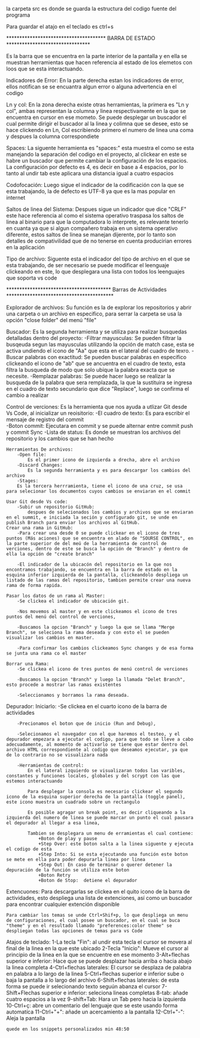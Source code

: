 la carpeta src es donde se guarda la estructura del codigo fuente del programa

Para guardar el atajo en el teclado es ctrl+s


************************************** BARRA DE ESTADO ********************************

Es la barra que se encuentra en la parte interior de la pantalla y en ella se muestran herramientas que hacen referencia al estado de los elemetos con loos que se esta interactuando.

Indicadores de Error:
    En la parte derecha estan los indicadores de error, ellos notifican se se encuantra algun error o alguna advertencia en el codigo 

Ln y col:
    En la zona derecha existe otras herramientas, la primera es "Ln y col", ambas representan la columna y linea respectivamente en la que se encuentra en cursor en ese mometo. Se puede desplegar un buscador el cual permite dirigir el buscador al la linea y colimna que se desee, esto se hace clickendo en Ln, Col escribiendo primero el numero de linea una coma y despues la columna correspondiete

Spaces:
    La siguente herramienta es "spaces:" esta muestra el como se esta manejando la separación del codigo en el proyecto, al clickear en este se habre un buscador que permite cambiar la configuración de los espacios. La configuración por defecto es 4, es decir en base a 4 espacios, por lo tanto al undir tab este aplicara una distancia igual a cuatro espacios

Codofocación:
    Luego sigue el indicador de la codificación con la que se esta trabajando, la de defecto es UTF-8 ya que es la mas popular en internet

Saltos de linea del Sistema:
    Despues sigue un indicador que dice "CRLF" este hace referencia al como el sistema operativo traspasa los saltos de linea al binario para que la computadora lo interprete, es relevante tenerlo en cuanta ya que si algun compañero trabaja en un sistema operativo diferente, estos saltos de linea se manejan dijerente, por lo tanto son detalles de compativilidad que de no tenerse en cuenta producirian errores en la aplicación 

Tipo de archivo:
    Siguente esta el indicador del tipo de archivo en el que se esta trabajando, de ser necesario se puede modificar el leenguaje clickeando en este, lo que desplegara una lista con todos los leenguajes que soporta vs code


**************************************** Barras de Actividades *****************************************

Explorador de archivos:
    Su función es la de explorar los repositorios y abrir una carpeta o un archivo en especifico, para serrar la carpeta se usa la opción "close folder" del menú "file"

Buscador:
    Es la segunda herramienta y se utiliza para realizar busquedas detalladas dentro del proyecto:
        -Filtrar mayusculas: 
            Se pueden filtrar la busqeuda segun las mayusculas utilizando la opción de match case, esta se activa undiendo el icono de "Aa" que esta en el lateral del cuadro de texro.
        -Buscar palabras con exactitud: 
            Se pueden buscar palabras en especifico clickeando el icono de "ab" que se ancuentra en el cuadro de texto, esta filtra la busqueda de modo que solo ubique la palabra exacta que se necesite.
        -Remplazar palabras:
            Se puede hacer luego se realizar la busqueda de la palabra que sera remplazada, la que la sustituira se ingresa en el cuadro de texto secundario que dice "Replace", luego se confirma el cambio a realizar
    
Control de verciones:
    Es la herramienta que nos ayuda a utlizar Git desde Vs Code, al inicializar un reoisitorio:
        -El cuadro de texto:
            Es para escribir el mensaje de registro del commit  
        -Boton commit: 
            Ejecutara en commit y se puede alternar entre commit push y commit Sync 
        -Lista de status:
            Es donde se muestran los archivos del repositorio y los cambios que se han hecho

    Herramientas De archivos:
        -Open file:
            Es el primer icono de izquierda a drecha, abre el archivo
        -Discard Changes:
            Es la segunda herramienta y es para descargar los cambios del archivo
        -Stages:
        Es la tercera herrramienta, tiene el icono de una cruz, se usa para selecionar los documentos cuyos cambios se enviaran en el commit 
        
    Usar Git desde Vs code:
        -Subir un repositorio GitHub:
            despues de selecionados los cambios y archivos que se enviaran en el summit, e iniciada la seción y configurado git, se unde en publish Branch para enviar los archivos al GitHub.
    Crear una rama in GitHub:
        -Para crear una desde 0 se puede clickear en el icono de tres puntos (Más aciones) que se encuentra en alado de "SOURSE CONTROL", en la parte superior de del meú de la herramienta de control de verciones, dentro de este se busca la opción de "Branch" y dentro de ella la opción de "create branch" 
        
        -El indicador de la ubicacón del repositorio en la que nos encontramos trabajando, se encuentra en la barra de estado en la esquina inferior izquierda de la pantalla, clickeandolo despliega un listado de las ramas del repositorio, tambien permite crear una nueva rama de forma rapida.

    Pasar los datos de un rama al Master:
        -Se clickea el indicador de ubicación git.

        -Nos movemos al master y en este clickeamos el icono de tres puntos del menú del control de verciones, 

        -Buscamos la opcion "Branch" y luego la que se llama "Merge Branch", se seleciona la rama deseada y con esto el se pueden visualizar los cambios en master.

        -Para confirmar los cambios clickeamos Sync changes y de esa forma se junta una rama co el master 

    Borrar una Rama:
        -Se clickea el icono de tres puntos de menú control de verciones

        -Buscamos la opcion "Branch" y luego la llamada "Delet Branch", esto procede a mostrar las ramas existentes 

        -Seleccionamos y borramos la rama deseada.

Depurador:
    Iniciarlo:
        -Se clickea en el cuarto icono de la barra de actividades

        -Precionamos el boton que de inicio (Run and Debug),

        -Selecionamos el navegador con el que haremos el testeo, y el depurador empezara a ejecutar el codigo, para que todo se lleve a cabo adecuadamente, al momento de activarlo se tiene que estar dentro del archivo HTML correspondiente al codigo que deseamos ejecutar, ya que de lo contrario no se visualizara nada

        -Herramientas de control:
            En el lateral izquierdo se visualizaran todos las varibles, constantes y funciones locales, globales y del scrypt con las que estemos interactuando

            Para desplegar la consola es necesario clickear el segundo icono de la esquina superior derecha de la pantalla (toggle panel), este icono muestra un cuadrado sobre un rectangulo

            Es posible agragar un break point, es decir cliqueando a la izquierda del numero de linea se puede marcar un punto el cual pausara el depurador al llegar a esa linea, 

            Tambien se desplegara un menu de erramientas el cual contiene: 
                +Boton de play y pause
                +Step Over: este boton salta a la linea siguente y ejecuta el codigo de esta
                +Step Into: Si se esta ejecutando una función este boton se mete en ella para poder depurarla linea por linea 
                +Step Out: En caso de terminar o querer detener la depuración de la función se utiliza este boton
                +Boton Retry
                +Boton de Stop:  detiene el depurador 

Extencuones:
    Para descargarlas se clickea en el quito icono de la barra de actividades, esto despliega una lista de extenciones, así como un buscador para encontrar cualquier extención disponible

    Para cambiar los temas se unde Ctrl+Shif+p, lo que despliega un menu de configuraciones, el cual posee un buscador, en el cual se buca "theme" y en el resultado llamado "preferences:color theme" se despliegan todas las opciones de temas para vs Code

Atajos de teclado:
    1-La tecla "Fin": al undir esta tecla el cursor se movera al final de la linea en la que este ubicado
    2-Tecla "Inicio": Mueve el cursor al principio de la linea en la que se encuentre en ese momento
    3-Alt+flechas superior e inferior: Hace que se puede desplazar hacia arriba o hacia abajo la linea completa
    4-Ctrl+flechas laterales: El cursor se desplaza de palabra en palabra a lo largo de la linea
    5-Ctrl+flechas superior e inferior sube o baja la pantalla a lo largo del archivo
    6-Shift+flechas laterales: de esta forma se puede ir selecionando texto seguún abanza el cursor
    7-Shift+Flechas superior e inferior: seleciona lineas completas
    8-tab: añade cuatro espacios a la vez 
     9-shift+Tab: Hara un Tab pero hacia la izquierda 
    10-Ctrl+ç: abre un comentario del lenguaje que se este usando forma automatíca
    11-Ctrl+"+": añade un acercamiento a la pantalla
    12-Ctrl+"-": Aleja la pantalla


    quede en los snippets personalizados min 48:50